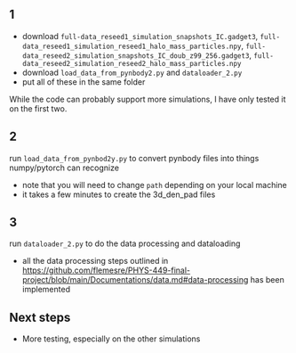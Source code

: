 ## 1
- download `full-data_reseed1_simulation_snapshots_IC.gadget3`, `full-data_reseed1_simulation_reseed1_halo_mass_particles.npy`, `full-data_reseed2_simulation_snapshots_IC_doub_z99_256.gadget3`, `full-data_reseed2_simulation_reseed2_halo_mass_particles.npy`
- download `load_data_from_pynbody2.py` and `dataloader_2.py`
- put all of these in the same folder

While the code can probably support more simulations, I have only tested it on the first two.

## 2
run `load_data_from_pynbod2y.py` to convert pynbody files into things numpy/pytorch can recognize
- note that you will need to change `path` depending on your local machine
- it takes a few minutes to create the 3d_den_pad files

## 3
run `dataloader_2.py` to do the data processing and dataloading
- all the data processing steps outlined in https://github.com/flemesre/PHYS-449-final-project/blob/main/Documentations/data.md#data-processing has been implemented

## Next steps
- More testing, especially on the other simulations

